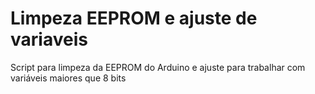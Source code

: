 # Limpeza EEPROM e ajuste de variaveis
 Script para limpeza da EEPROM do Arduino e ajuste para trabalhar com variáveis maiores que 8 bits

